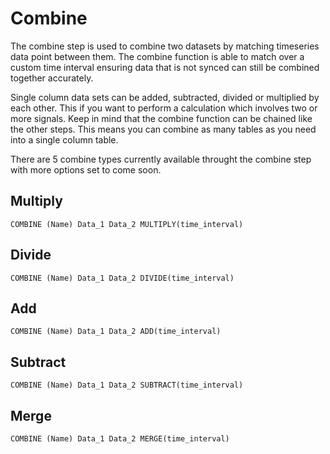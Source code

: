 # Combine
The combine step is used to combine two datasets by matching timeseries data point between them. The combine function is able to match over a custom time interval ensuring data that is not synced can still be combined together accurately.

Single column data sets can be added, subtracted, divided or multiplied by each other. This if you want to perform a calculation which involves two or more signals. Keep in mind that the combine function can be chained like the other steps. This means you can combine as many tables as you need into a single column table.

There are 5 combine types currently available throught the combine step with more options set to come soon.

## Multiply

```
COMBINE (Name) Data_1 Data_2 MULTIPLY(time_interval)
```

## Divide
```
COMBINE (Name) Data_1 Data_2 DIVIDE(time_interval)
```

## Add
```
COMBINE (Name) Data_1 Data_2 ADD(time_interval)
```

## Subtract
```
COMBINE (Name) Data_1 Data_2 SUBTRACT(time_interval)
```

## Merge
```
COMBINE (Name) Data_1 Data_2 MERGE(time_interval)
```